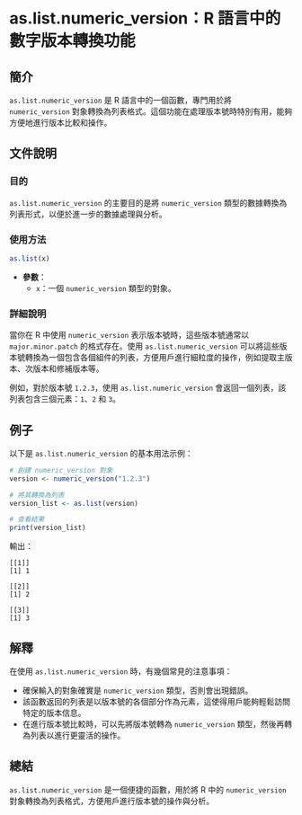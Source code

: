 <!--
Meta Description: # as.list.numeric_version：R 語言中的數字版本轉換功能 ## 簡介 `as.list.numeric_version` 是 R 語言中的一個函數，專門用於將 `numeric_version` 對象轉換為列表格式。這個功能在處理版本號時特別有用，能夠方便地進行版本比較和操作...
Meta Keywords: numeric_version, list, 對象轉換為列表格式, version, version_list
-->

# as.list.numeric_version：R 語言中的數字版本轉換功能

## 簡介
`as.list.numeric_version` 是 R 語言中的一個函數，專門用於將 `numeric_version` 對象轉換為列表格式。這個功能在處理版本號時特別有用，能夠方便地進行版本比較和操作。

## 文件說明
### 目的
`as.list.numeric_version` 的主要目的是將 `numeric_version` 類型的數據轉換為列表形式，以便於進一步的數據處理與分析。

### 使用方法
```R
as.list(x)
```
- **參數**：
  - `x`：一個 `numeric_version` 類型的對象。

### 詳細說明
當你在 R 中使用 `numeric_version` 表示版本號時，這些版本號通常以 `major.minor.patch` 的格式存在。使用 `as.list.numeric_version` 可以將這些版本號轉換為一個包含各個組件的列表，方便用戶進行細粒度的操作，例如提取主版本、次版本和修補版本等。

例如，對於版本號 `1.2.3`，使用 `as.list.numeric_version` 會返回一個列表，該列表包含三個元素：`1`、`2` 和 `3`。

## 例子
以下是 `as.list.numeric_version` 的基本用法示例：

```R
# 創建 numeric_version 對象
version <- numeric_version("1.2.3")

# 將其轉換為列表
version_list <- as.list(version)

# 查看結果
print(version_list)
```

輸出：
```
[[1]]
[1] 1

[[2]]
[1] 2

[[3]]
[1] 3
```

## 解釋
在使用 `as.list.numeric_version` 時，有幾個常見的注意事項：
- 確保輸入的對象確實是 `numeric_version` 類型，否則會出現錯誤。
- 該函數返回的列表是以版本號的各個部分作為元素，這使得用戶能夠輕鬆訪問特定的版本信息。
- 在進行版本號比較時，可以先將版本號轉為 `numeric_version` 類型，然後再轉為列表以進行更靈活的操作。

## 總結
`as.list.numeric_version` 是一個便捷的函數，用於將 R 中的 `numeric_version` 對象轉換為列表格式，方便用戶進行版本號的操作與分析。
